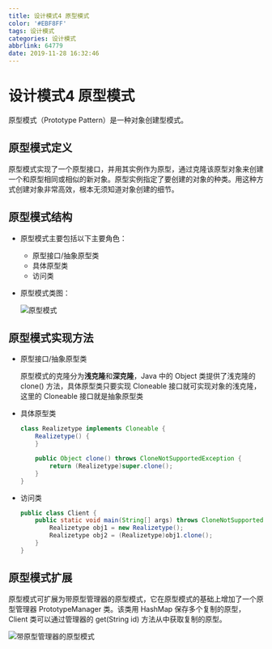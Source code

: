 ```yaml
---
title: 设计模式4 原型模式
color: '#EBF8FF'
tags: 设计模式
categories: 设计模式
abbrlink: 64779
date: 2019-11-28 16:32:46
---
```


# 设计模式4 原型模式

原型模式（Prototype Pattern）是一种对象创建型模式。

## 原型模式定义

原型模式实现了一个原型接口，并用其实例作为原型，通过克隆该原型对象来创建一个和原型相同或相似的新对象。原型实例指定了要创建的对象的种类。用这种方式创建对象非常高效，根本无须知道对象创建的细节。

## 原型模式结构

- 原型模式主要包括以下主要角色：
  - 原型接口/抽象原型类
  - 具体原型类
  - 访问类

- 原型模式类图：

  ![原型模式](https://s2.ax1x.com/2019/12/02/QnUGxP.png)

## 原型模式实现方法

- 原型接口/抽象原型类

  原型模式的克隆分为**浅克隆**和**深克隆**，Java 中的 Object 类提供了浅克隆的 clone() 方法，具体原型类只要实现 Cloneable 接口就可实现对象的浅克隆，这里的 Cloneable 接口就是抽象原型类

- 具体原型类

  ```java 
  class Realizetype implements Cloneable {
      Realizetype() {
      }

      public Object clone() throws CloneNotSupportedException {
          return (Realizetype)super.clone();
      }
  }
  ```

- 访问类

  ```java 
  public class Client {
      public static void main(String[] args) throws CloneNotSupportedException {
          Realizetype obj1 = new Realizetype();
          Realizetype obj2 = (Realizetype)obj1.clone();
      }
  }
  ```

## 原型模式扩展

原型模式可扩展为带原型管理器的原型模式，它在原型模式的基础上增加了一个原型管理器 PrototypeManager 类。该类用 HashMap 保存多个复制的原型，Client 类可以通过管理器的 get(String id) 方法从中获取复制的原型。

![带原型管理器的原型模式](https://s2.ax1x.com/2019/12/02/QnUDGn.png)
